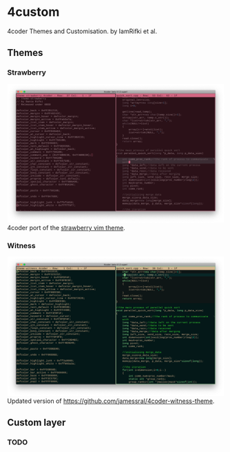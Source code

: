 # 4custom
4coder Themes and Customisation. by IamRifki et al.

## Themes
### Strawberry
![](./Screenshots/Strawberry.png)
4coder port of the [strawberry vim theme](https://github.com/nightsense/strawberry).

### Witness
![](./Screenshots/Witness.png)
Updated version of https://github.com/jamessral/4coder-witness-theme.

## Custom layer
### TODO